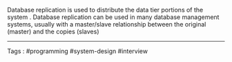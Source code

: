 Database replication is used to distribute the data tier portions of the system . Database replication can be used in many database management systems, usually with a master/slave relationship between the original (master) and the copies (slaves)
___
Tags : #programming #system-design #interview